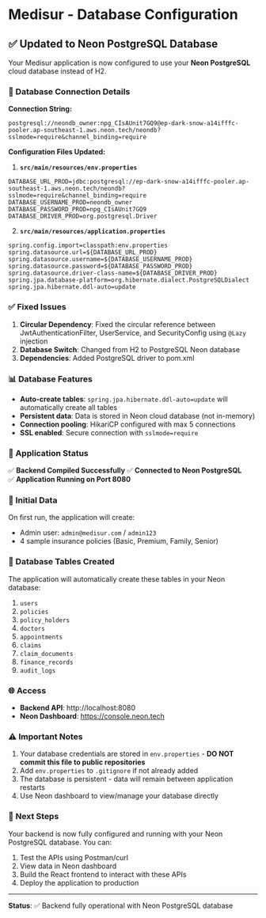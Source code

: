 # Medisur - Database Configuration

## ✅ Updated to Neon PostgreSQL Database

Your Medisur application is now configured to use your **Neon PostgreSQL** cloud database instead of H2.

### 🔗 Database Connection Details

**Connection String:**
```
postgresql://neondb_owner:npg_CIsAUnit7GQ9@ep-dark-snow-a14ifffc-pooler.ap-southeast-1.aws.neon.tech/neondb?sslmode=require&channel_binding=require
```

**Configuration Files Updated:**

1. **`src/main/resources/env.properties`**
```properties
DATABASE_URL_PROD=jdbc:postgresql://ep-dark-snow-a14ifffc-pooler.ap-southeast-1.aws.neon.tech/neondb?sslmode=require&channel_binding=require
DATABASE_USERNAME_PROD=neondb_owner
DATABASE_PASSWORD_PROD=npg_CIsAUnit7GQ9
DATABASE_DRIVER_PROD=org.postgresql.Driver
```

2. **`src/main/resources/application.properties`**
```properties
spring.config.import=classpath:env.properties
spring.datasource.url=${DATABASE_URL_PROD}
spring.datasource.username=${DATABASE_USERNAME_PROD}
spring.datasource.password=${DATABASE_PASSWORD_PROD}
spring.datasource.driver-class-name=${DATABASE_DRIVER_PROD}
spring.jpa.database-platform=org.hibernate.dialect.PostgreSQLDialect
spring.jpa.hibernate.ddl-auto=update
```

### ✅ Fixed Issues

1. **Circular Dependency**: Fixed the circular reference between JwtAuthenticationFilter, UserService, and SecurityConfig using `@Lazy` injection
2. **Database Switch**: Changed from H2 to PostgreSQL Neon database
3. **Dependencies**: Added PostgreSQL driver to pom.xml

### 📊 Database Features

- **Auto-create tables**: `spring.jpa.hibernate.ddl-auto=update` will automatically create all tables
- **Persistent data**: Data is stored in Neon cloud database (not in-memory)
- **Connection pooling**: HikariCP configured with max 5 connections
- **SSL enabled**: Secure connection with `sslmode=require`

### 🚀 Application Status

✅ **Backend Compiled Successfully**
✅ **Connected to Neon PostgreSQL**  
✅ **Application Running on Port 8080**

### 🔐 Initial Data

On first run, the application will create:
- Admin user: `admin@medisur.com` / `admin123`
- 4 sample insurance policies (Basic, Premium, Family, Senior)

### 📝 Database Tables Created

The application will automatically create these tables in your Neon database:
1. `users`
2. `policies`
3. `policy_holders`
4. `doctors`
5. `appointments`
6. `claims`
7. `claim_documents`
8. `finance_records`
9. `audit_logs`

### 🌐 Access

- **Backend API**: http://localhost:8080
- **Neon Dashboard**: https://console.neon.tech

### ⚠️ Important Notes

1. Your database credentials are stored in `env.properties` - **DO NOT commit this file to public repositories**
2. Add `env.properties` to `.gitignore` if not already added
3. The database is persistent - data will remain between application restarts
4. Use Neon dashboard to view/manage your database directly

### 🎯 Next Steps

Your backend is now fully configured and running with your Neon PostgreSQL database. You can:
1. Test the APIs using Postman/curl
2. View data in Neon dashboard
3. Build the React frontend to interact with these APIs
4. Deploy the application to production

---
**Status**: ✅ Backend fully operational with Neon PostgreSQL database

